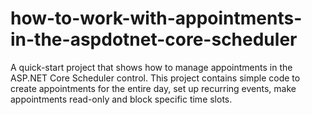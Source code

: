 # how-to-work-with-appointments-in-the-aspdotnet-core-scheduler
A quick-start project that shows how to manage appointments in the ASP.NET Core Scheduler control. This project contains simple code to create appointments for the entire day, set up recurring events, make appointments read-only and block specific time slots.
